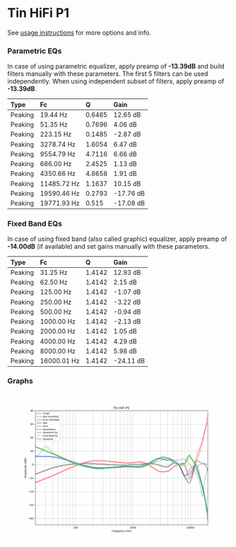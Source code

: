 # Tin HiFi P1
See [usage instructions](https://github.com/jaakkopasanen/AutoEq#usage) for more options and info.

### Parametric EQs
In case of using parametric equalizer, apply preamp of **-13.39dB** and build filters manually
with these parameters. The first 5 filters can be used independently.
When using independent subset of filters, apply preamp of **-13.39dB**.

| Type    | Fc          |      Q | Gain      |
|:--------|:------------|:-------|:----------|
| Peaking | 19.44 Hz    | 0.6465 | 12.65 dB  |
| Peaking | 51.35 Hz    | 0.7696 | 4.06 dB   |
| Peaking | 223.15 Hz   | 0.1485 | -2.87 dB  |
| Peaking | 3278.74 Hz  | 1.6054 | 6.47 dB   |
| Peaking | 9554.79 Hz  | 4.7116 | 6.66 dB   |
| Peaking | 686.00 Hz   | 2.4525 | 1.13 dB   |
| Peaking | 4350.66 Hz  | 4.8658 | 1.91 dB   |
| Peaking | 11485.72 Hz | 1.1637 | 10.15 dB  |
| Peaking | 19590.46 Hz | 0.2793 | -17.76 dB |
| Peaking | 19771.93 Hz | 0.515  | -17.08 dB |

### Fixed Band EQs
In case of using fixed band (also called graphic) equalizer, apply preamp of **-14.00dB**
(if available) and set gains manually with these parameters.

| Type    | Fc          |      Q | Gain      |
|:--------|:------------|:-------|:----------|
| Peaking | 31.25 Hz    | 1.4142 | 12.93 dB  |
| Peaking | 62.50 Hz    | 1.4142 | 2.15 dB   |
| Peaking | 125.00 Hz   | 1.4142 | -1.07 dB  |
| Peaking | 250.00 Hz   | 1.4142 | -3.22 dB  |
| Peaking | 500.00 Hz   | 1.4142 | -0.94 dB  |
| Peaking | 1000.00 Hz  | 1.4142 | -2.13 dB  |
| Peaking | 2000.00 Hz  | 1.4142 | 1.05 dB   |
| Peaking | 4000.00 Hz  | 1.4142 | 4.29 dB   |
| Peaking | 8000.00 Hz  | 1.4142 | 5.98 dB   |
| Peaking | 16000.01 Hz | 1.4142 | -24.11 dB |

### Graphs
![](./Tin%20HiFi%20P1.png)